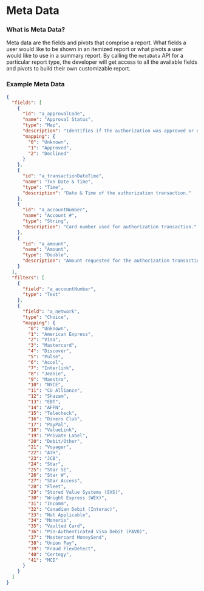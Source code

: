 # Meta Data

### What is Meta Data?
Meta data are the fields and pivots that comprise a report.  What fields a user would like to be shown in an itemized report or what pivots a user would like to use in a summary report. By calling the `metaData` API for a particular report type, the developer will get access to all the available fields and pivots to build their own customizable report. 

### Example Meta Data
```json
{
  "fields": [
    {
      "id": "a_approvalCode",
      "name": "Approval Status",
      "type": "Map",
      "description": "Identifies if the authorization was approved or declined.",
      "mapping": {
        "0": "Unknown",
        "1": "Approved",
        "2": "Declined"
      }
    },
    {
      "id": "a_transactionDateTime",
      "name": "Txn Date & Time",
      "type": "Time",
      "description": "Date & Time of the authorization transaction."
    },
    {
      "id": "a_accountNumber",
      "name": "Account #",
      "type": "String",
      "description": "Card number used for authorization transaction."
    },
    {
      "id": "a_amount",
      "name": "Amount",
      "type": "Double",
      "description": "Amount requested for the authorization transaction."
    }
  ],
  "filters": [
    {
      "field": "a_accountNumber",
      "type": "Text"
    },
    {
      "field": "a_network",
      "type": "Choice",
      "mapping": {
        "0": "Unknown",
        "1": "American Express",
        "2": "Visa",
        "3": "Mastercard",
        "4": "Discover",
        "5": "Pulse",
        "6": "Accel",
        "7": "Interlink",
        "8": "Jeanie",
        "9": "Maestro",
        "10": "NYCE",
        "11": "CU Alliance",
        "12": "Shazam",
        "13": "EBT",
        "14": "AFFN",
        "15": "Telecheck",
        "16": "Diners Club",
        "17": "PayPal",
        "18": "ValueLink",
        "19": "Private Label",
        "20": "Debit/Other",
        "21": "Voyager",
        "22": "ATH",
        "23": "JCB",
        "24": "Star",
        "25": "Star SE",
        "26": "Star W",
        "27": "Star Access",
        "28": "Fleet",
        "29": "Stored Value Systems (SVS)",
        "30": "Wright Express (WEX)",
        "31": "Incomm",
        "32": "Canadian Debit (Interac)",
        "33": "Not Applicable",
        "34": "Moneris",
        "35": "Vaulted Card",
        "36": "Pin-Authenticated Visa Debit (PAVD)",
        "37": "Mastercard MoneySend",
        "38": "Union Pay",
        "39": "Fraud FlexDetect",
        "40": "Certegy",
        "41": "MCI"
      }
    }
  ]
}
```
